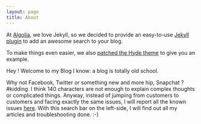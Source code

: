 ```yaml
---
layout: page
title: About
---
```


At [Algolia][2], we love Jekyll, so we decided to provide an easy-to-use [Jekyll
plugin][3] to add an awesome search to your blog.


To make things even easier, we also [patched the Hyde theme][4] to give you an
example.


Hey ! Welcome to my Blog I know: a blog is totally old school.

Why not Facebook, Twitter or something new and more hip, Snapchat ? #kidding. I think 140 characters are not enough to explain complex thoughts or complicated things. Anyway, instead of jumping from customers to customers and facing exactly the same issues, I will report all the known issues [here][1]. 
With this search bar on the left-side, I will find out all my articles and troubleshooting done. :-)



[1]: https://www.stfclv.github.io
[2]: https://www.algolia.com
[3]: https://github.com/algolia/algoliasearch-jekyll
[4]: https://github.com/algolia/algoliasearch-jekyll-hyde
